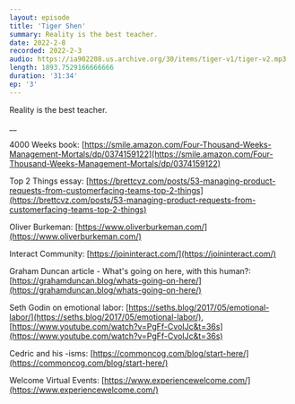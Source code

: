 ```yaml
---
layout: episode
title: 'Tiger Shen'
summary: Reality is the best teacher.
date: 2022-2-8
recorded: 2022-2-3
audio: https://ia902208.us.archive.org/30/items/tiger-v1/tiger-v2.mp3
length: 1893.7529166666666
duration: '31:34'
ep: '3'
---
```


Reality is the best teacher.

__

4000 Weeks book: [https://smile.amazon.com/Four-Thousand-Weeks-Management-Mortals/dp/0374159122](https://smile.amazon.com/Four-Thousand-Weeks-Management-Mortals/dp/0374159122)

Top 2 Things essay: [https://brettcvz.com/posts/53-managing-product-requests-from-customerfacing-teams-top-2-things](https://brettcvz.com/posts/53-managing-product-requests-from-customerfacing-teams-top-2-things)

Oliver Burkeman: [https://www.oliverburkeman.com/](https://www.oliverburkeman.com/)

Interact Community: [https://joininteract.com/](https://joininteract.com/)

Graham Duncan article - What's going on here, with this human?: [https://grahamduncan.blog/whats-going-on-here/](https://grahamduncan.blog/whats-going-on-here/)

Seth Godin on emotional labor: [https://seths.blog/2017/05/emotional-labor/](https://seths.blog/2017/05/emotional-labor/), [https://www.youtube.com/watch?v=PgFf-CvoIJc&t=36s](https://www.youtube.com/watch?v=PgFf-CvoIJc&t=36s)

Cedric and his -isms: [https://commoncog.com/blog/start-here/](https://commoncog.com/blog/start-here/)

Welcome Virtual Events: [https://www.experiencewelcome.com/](https://www.experiencewelcome.com/)
